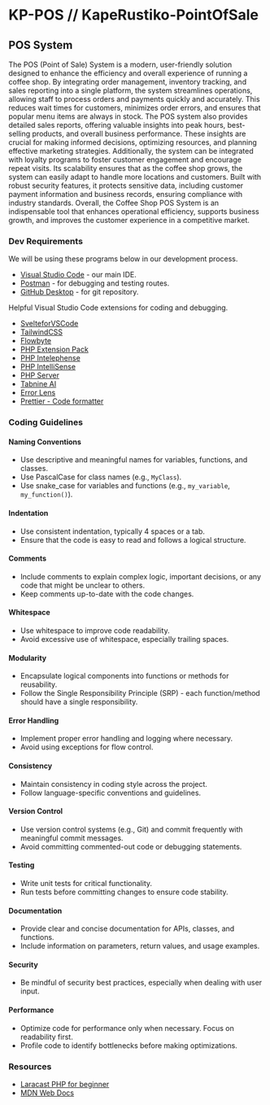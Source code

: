 # KP-POS // KapeRustiko-PointOfSale

## POS System

The POS (Point of Sale) System is a modern, user-friendly solution designed to enhance the efficiency and overall experience of running a coffee shop. By integrating order management, inventory tracking, and sales reporting into a single platform, the system streamlines operations, allowing staff to process orders and payments quickly and accurately. This reduces wait times for customers, minimizes order errors, and ensures that popular menu items are always in stock. The POS system also provides detailed sales reports, offering valuable insights into peak hours, best-selling products, and overall business performance. These insights are crucial for making informed decisions, optimizing resources, and planning effective marketing strategies. Additionally, the system can be integrated with loyalty programs to foster customer engagement and encourage repeat visits. Its scalability ensures that as the coffee shop grows, the system can easily adapt to handle more locations and customers. Built with robust security features, it protects sensitive data, including customer payment information and business records, ensuring compliance with industry standards. Overall, the Coffee Shop POS System is an indispensable tool that enhances operational efficiency, supports business growth, and improves the customer experience in a competitive market.

### Dev Requirements

We will be using these programs below in our development process.

- [Visual Studio Code](https://code.visualstudio.com/download) - our main IDE.
- [Postman](https://www.postman.com/downloads/) - for debugging and testing routes.
- [GitHub Desktop](https://desktop.github.com/) - for git repository.

Helpful Visual Studio Code extensions for coding and debugging.

- [SvelteforVSCode](https://marketplace.visualstudio.com/items?itemName=svelte.svelte-vscode)
- [TailwindCSS](https://marketplace.visualstudio.com/items?itemName=bradlc.vscode-tailwindcss)
- [Flowbyte](https://marketplace.visualstudio.com/items?itemName=themesberg.flowbite)
- [PHP Extension Pack](https://marketplace.visualstudio.com/items?itemName=xdebug.php-pack)
- [PHP Intelephense](https://marketplace.visualstudio.com/items?itemName=bmewburn.vscode-intelephense-client)
- [PHP IntelliSense](https://marketplace.visualstudio.com/items?itemName=zobo.php-intellisense)
- [PHP Server](https://marketplace.visualstudio.com/items?itemName=brapifra.phpserver)
- [Tabnine AI](https://marketplace.visualstudio.com/items?itemName=TabNine.tabnine-vscode)
- [Error Lens](https://marketplace.visualstudio.com/items?itemName=usernamehw.errorlens)
- [Prettier - Code formatter](https://marketplace.visualstudio.com/items?itemName=esbenp.prettier-vscode)

### Coding Guidelines

#### Naming Conventions

- Use descriptive and meaningful names for variables, functions, and classes.
- Use PascalCase for class names (e.g., `MyClass`).
- Use snake_case for variables and functions (e.g., `my_variable`, `my_function()`).

#### Indentation

- Use consistent indentation, typically 4 spaces or a tab.
- Ensure that the code is easy to read and follows a logical structure.

#### Comments

- Include comments to explain complex logic, important decisions, or any code that might be unclear to others.
- Keep comments up-to-date with the code changes.

#### Whitespace

- Use whitespace to improve code readability.
- Avoid excessive use of whitespace, especially trailing spaces.

#### Modularity

- Encapsulate logical components into functions or methods for reusability.
- Follow the Single Responsibility Principle (SRP) - each function/method should have a single responsibility.

#### Error Handling

- Implement proper error handling and logging where necessary.
- Avoid using exceptions for flow control.

#### Consistency

- Maintain consistency in coding style across the project.
- Follow language-specific conventions and guidelines.

#### Version Control

- Use version control systems (e.g., Git) and commit frequently with meaningful commit messages.
- Avoid committing commented-out code or debugging statements.

#### Testing

- Write unit tests for critical functionality.
- Run tests before committing changes to ensure code stability.

#### Documentation

- Provide clear and concise documentation for APIs, classes, and functions.
- Include information on parameters, return values, and usage examples.

#### Security

- Be mindful of security best practices, especially when dealing with user input.

#### Performance

- Optimize code for performance only when necessary. Focus on readability first.
- Profile code to identify bottlenecks before making optimizations.

### Resources

- [Laracast PHP for beginner](https://laracasts.com/series/php-for-beginners-2023-edition)
- [MDN Web Docs](https://developer.mozilla.org/en-US/)
